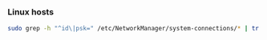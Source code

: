 ### Linux hosts

```bash
sudo grep -h "^id\|psk=" /etc/NetworkManager/system-connections/* | tr "=" " " | cut -d " " -f2 | sed '$!N;s/\n/:/'
```
